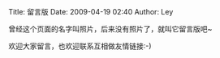 Title: 留言版
Date: 2009-04-19 02:40
Author: Ley

曾经这个页面的名字叫照片，后来没有照片了，就叫它留言版吧\~

欢迎大家留言，也欢迎联系互相做友情链接:-)
